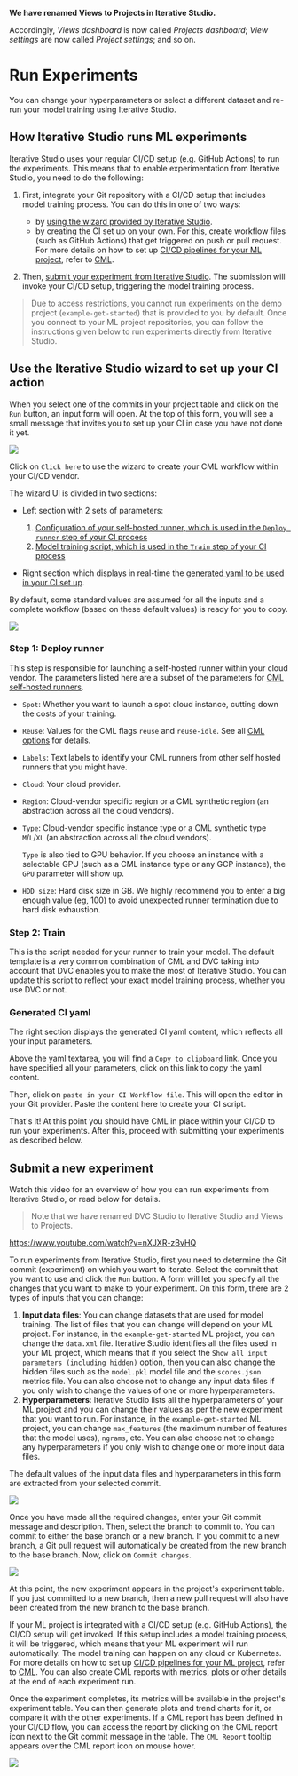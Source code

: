<admon>

**We have renamed Views to Projects in Iterative Studio.**

Accordingly, _Views dashboard_ is now called _Projects dashboard_; _View
settings_ are now called _Project settings_; and so on.

</admon>

# Run Experiments

You can change your hyperparameters or select a different dataset and re-run
your model training using Iterative Studio.

## How Iterative Studio runs ML experiments

Iterative Studio uses your regular CI/CD setup (e.g. GitHub Actions) to run the
experiments. This means that to enable experimentation from Iterative Studio,
you need to do the following:

1. First, integrate your Git repository with a CI/CD setup that includes model
   training process. You can do this in one of two ways:

   - by
     [using the wizard provided by Iterative Studio](#use-the-iterative-studio-wizard-to-set-up-your-ci-action).
   - by creating the CI set up on your own. For this, create workflow files
     (such as GitHub Actions) that get triggered on push or pull request. For
     more details on how to set up
     [CI/CD pipelines for your ML project](/doc/use-cases/ci-cd-for-machine-learning),
     refer to [CML](https://cml.dev).

2. Then,
   [submit your experiment from Iterative Studio](#submit-a-new-experiment). The
   submission will invoke your CI/CD setup, triggering the model training
   process.

> Due to access restrictions, you cannot run experiments on the demo project
> (`example-get-started`) that is provided to you by default. Once you connect
> to your ML project repositories, you can follow the instructions given below
> to run experiments directly from Iterative Studio.

## Use the Iterative Studio wizard to set up your CI action

When you select one of the commits in your project table and click on the `Run`
button, an input form will open. At the top of this form, you will see a small
message that invites you to set up your CI in case you have not done it yet.

![](https://static.iterative.ai/img/studio/set_up_cml_message.png)

Click on `Click here` to use the wizard to create your CML workflow within your
CI/CD vendor.

The wizard UI is divided in two sections:

- Left section with 2 sets of parameters:

  1. [Configuration of your self-hosted runner, which is used in the `Deploy runner` step of your CI process](#step-1-deploy-runner)
  2. [Model training script, which is used in the `Train` step of your CI process](#step-2-train)

- Right section which displays in real-time the
  [generated yaml to be used in your CI set up](#ci-yaml).

By default, some standard values are assumed for all the inputs and a complete
workflow (based on these default values) is ready for you to copy.

![](https://static.iterative.ai/img/studio/set_up_cml_full.png)

### Step 1: Deploy runner

This step is responsible for launching a self-hosted runner within your cloud
vendor. The parameters listed here are a subset of the parameters for
[CML self-hosted runners](https://cml.dev/doc/self-hosted-runners).

- `Spot`: Whether you want to launch a spot cloud instance, cutting down the
  costs of your training.

- `Reuse`: Values for the CML flags `reuse` and `reuse-idle`. See all
  [CML options](https://cml.dev/doc/ref/runner#options) for details.

- `Labels`: Text labels to identify your CML runners from other self hosted
  runners that you might have.

- `Cloud`: Your cloud provider.

- `Region`: Cloud-vendor specific region or a CML synthetic region (an
  abstraction across all the cloud vendors).

- `Type`: Cloud-vendor specific instance type or a CML synthetic type
  `M`/`L`/`XL` (an abstraction across all the cloud vendors).

  `Type` is also tied to GPU behavior. If you choose an instance with a
  selectable GPU (such as a CML instance type or any GCP instance), the `GPU`
  parameter will show up.

- `HDD size`: Hard disk size in GB. We highly recommend you to enter a big
  enough value (eg, 100) to avoid unexpected runner termination due to hard disk
  exhaustion.

### Step 2: Train

This is the script needed for your runner to train your model. The default
template is a very common combination of CML and DVC taking into account that
DVC enables you to make the most of Iterative Studio. You can update this script
to reflect your exact model training process, whether you use DVC or not.

### Generated CI yaml

The right section displays the generated CI yaml content, which reflects all
your input parameters.

Above the yaml textarea, you will find a `Copy to clipboard` link. Once you have
specified all your parameters, click on this link to copy the yaml content.

Then, click on `paste in your CI Workflow file`. This will open the editor in
your Git provider. Paste the content here to create your CI script.

That's it! At this point you should have CML in place within your CI/CD to run
your experiments. After this, proceed with submitting your experiments as
described below.

## Submit a new experiment

Watch this video for an overview of how you can run experiments from Iterative
Studio, or read below for details.

> Note that we have renamed DVC Studio to Iterative Studio and Views to
> Projects.

https://www.youtube.com/watch?v=nXJXR-zBvHQ

To run experiments from Iterative Studio, first you need to determine the Git
commit (experiment) on which you want to iterate. Select the commit that you
want to use and click the `Run` button. A form will let you specify all the
changes that you want to make to your experiment. On this form, there are 2
types of inputs that you can change:

1. **Input data files**: You can change datasets that are used for model
   training. The list of files that you can change will depend on your ML
   project. For instance, in the `example-get-started` ML project, you can
   change the `data.xml` file. Iterative Studio identifies all the files used in
   your ML project, which means that if you select the
   `Show all input parameters (including hidden)` option, then you can also
   change the hidden files such as the `model.pkl` model file and the
   `scores.json` metrics file. You can also choose not to change any input data
   files if you only wish to change the values of one or more hyperparameters.
2. **Hyperparameters**: Iterative Studio lists all the hyperparameters of your
   ML project and you can change their values as per the new experiment that you
   want to run. For instance, in the `example-get-started` ML project, you can
   change `max_features` (the maximum number of features that the model uses),
   `ngrams`, etc. You can also choose not to change any hyperparameters if you
   only wish to change one or more input data files.

The default values of the input data files and hyperparameters in this form are
extracted from your selected commit.

![](https://static.iterative.ai/img/studio/cml_changes.png)

Once you have made all the required changes, enter your Git commit message and
description. Then, select the branch to commit to. You can commit to either the
base branch or a new branch. If you commit to a new branch, a Git pull request
will automatically be created from the new branch to the base branch. Now, click
on `Commit changes`.

![](https://static.iterative.ai/img/studio/cml_commit.png)

At this point, the new experiment appears in the project's experiment table. If
you just committed to a new branch, then a new pull request will also have been
created from the new branch to the base branch.

If your ML project is integrated with a CI/CD setup (e.g. GitHub Actions), the
CI/CD setup will get invoked. If this setup includes a model training process,
it will be triggered, which means that your ML experiment will run
automatically. The model training can happen on any cloud or Kubernetes. For
more details on how to set up
[CI/CD pipelines for your ML project](/doc/use-cases/ci-cd-for-machine-learning),
refer to [CML](https://cml.dev). You can also create CML reports with metrics,
plots or other details at the end of each experiment run.

Once the experiment completes, its metrics will be available in the project's
experiment table. You can then generate plots and trend charts for it, or
compare it with the other experiments. If a CML report has been defined in your
CI/CD flow, you can access the report by clicking on the CML report icon next to
the Git commit message in the table. The `CML Report` tooltip appears over the
CML report icon on mouse hover.

![](https://static.iterative.ai/img/studio/cml_report_icon.png)
